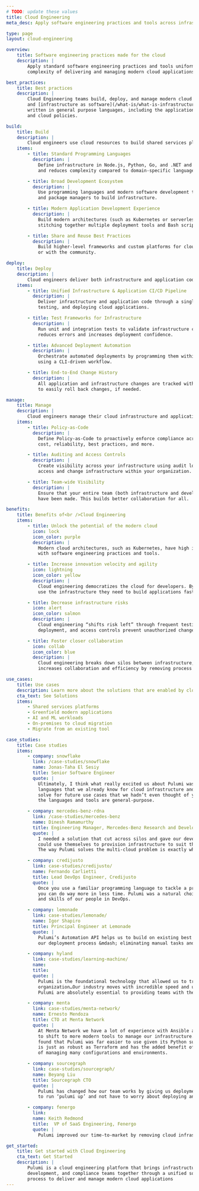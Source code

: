```yaml
---
# TODO: update these values
title: Cloud Engineering
meta_desc: Apply software engineering practices and tools across infrastructure, development, and compliance teams to tame the complexity of modern cloud applications.

type: page
layout: cloud-engineering

overview:
    title: Software engineering practices made for the cloud
    description: |
        Apply standard software engineering practices and tools uniformly across infrastructure, development, and compliance teams to tame the
        complexity of delivering and managing modern cloud applications.

best_practices:
    title: Best practices
    description: |
        Cloud Engineering teams build, deploy, and manage modern cloud applications
        and [infrastructure as software](/what-is/what-is-infrastructure-as-software/)
        written in general purpose languages, including the application logic, cloud infrastructure,
        and cloud policies.

build:
    title: Build
    description: |
        Cloud engineers use cloud resources to build shared services platforms and reusable infrastructure components.
    items:
        - title: Standard Programming Languages
          description: |
            Define infrastructure in Node.js, Python, Go, and .NET and use standard constructs like loops and conditionals. This enables more flexibility
            and reduces complexity compared to domain-specific languages.

        - title: Broad Development Ecosystem
          description: |
            Use programming languages and modern software development tools to increase speed and quality. For example, developers can use IDEs, test frameworks,
            and package managers to build infrastructure.

        - title: Modern Application Development Experience
          description: |
            Build modern architectures (such as Kubernetes or serverless) on multiple clouds using a streamlined, more productive workflow and toolset instead of
            stitching together multiple deployment tools and Bash scripts.

        - title: Share and Reuse Best Practices
          description: |
            Build higher-level frameworks and custom platforms for cloud infrastructure that codify your best practices. Share these best practices within your company
            or with the community.

deploy:
    title: Deploy
    description: |
        Cloud engineers deliver both infrastructure and application code through a unified process that increases efficiency and quality.
    items:
        - title: Unified Infrastructure & Application CI/CD Pipeline
          description: |
            Deliver infrastructure and application code through a single CI/CD pipeline rather than separate pipelines for each. This streamlines versioning, building,
            testing, and deploying cloud applications.

        - title: Test Frameworks for Infrastructure
          description: |
            Run unit and integration tests to validate infrastructure changes before deploying them to production. This encourages a test-driven development approach that
            reduces errors and increases deployment confidence.

        - title: Advanced Deployment Automation
          description: |
            Orchestrate automated deployments by programming them within application code. This enables programmatically deploying infrastructure with APIs instead of
            using a CLI-driven workflow.

        - title: End-to-End Change History
          description: |
            All application and infrastructure changes are tracked with a complete history of who changed what and when. Maintain fine-grained diffs and set up the ability
            to easily roll back changes, if needed.

manage:
    title: Manage
    description: |
        Cloud engineers manage their cloud infrastructure and applications with Policy-as-Code, access controls, and auditing histories.
    items:
        - title: Policy-as-Code
          description: |
            Define Policy-as-Code to proactively enforce compliance across your infrastructure and correct configuration drift. You can write rules that check for security,
            cost, reliability, best practices, and more.

        - title: Auditing and Access Controls
          description: |
            Create visibility across your infrastructure using audit logs and viewing diffs for cloud resource changes, just like in Git. Set fine-grained controls on who can
            access and change infrastructure within your organization.

        - title: Team-wide Visibility
          description: |
            Ensure that your entire team (both infrastructure and developer roles) has visibility across cloud applications, including what resources exist and which changes
            have been made. This builds better collaboration for all.

benefits:
    title: Benefits of<br />Cloud Engineering
    items:
        - title: Unlock the potential of the modern cloud
          icon: lock
          icon_color: purple
          description: |
            Modern cloud architectures, such as Kubernetes, have high innovation potential but are complicated to adopt. Cloud engineering empowers teams to tame this complexity
            with software engineering practices and tools.

        - title: Increase innovation velocity and agility
          icon: lightning
          icon_color: yellow
          description: |
            Cloud engineering democratizes the cloud for developers. By using reusable infrastructure components written in programming languages, developers can more easily
            use the infrastructure they need to build applications faster.

        - title: Decrease infrastructure risks
          icon: alert
          icon_color: salmon
          description: |
            Cloud engineering “shifts risk left” through frequent testing. Every change is reviewed and tested before deployment. Policy-as-Code enforces compliance across every
            deployment, and access controls prevent unauthorized changes.

        - title: Foster closer collaboration
          icon: collab
          icon_color: blue
          description: |
            Cloud engineering breaks down silos between infrastructure, application development, and compliance teams through shared languages, tools, and processes. This
            increases collaboration and efficiency by removing process friction.

use_cases:
    title: Use cases
    description: Learn more about the solutions that are enabled by cloud engineering.
    cta_text: See Solutions
    items:
        - Shared services platforms
        - Greenfield modern applications
        - AI and ML workloads
        - On-premises to cloud migration
        - Migrate from an existing tool

case_studies:
    title: Case studies
    items:
        - company: snowflake
          link: /case-studies/snowflake
          name: Jonas-Taha El Sesiy
          title: Senior Software Engineer
          quote: |
            Ultimately, I think what really excited us about Pulumi was that we could use
            languages that we already know for cloud infrastructure and we knew we could
            solve for future use cases that we hadn’t even thought of yet - all because
            the languages and tools are general-purpose.

        - company: mercedes-benz-rdna
          link: /case-studies/mercedes-benz
          name: Dinesh Ramamurthy
          title: Engineering Manager, Mercedes-Benz Research and Development North America
          quote: |
            I needed a solution that cut across silos and gave our developers a tool they
            could use themselves to provision infrastructure to suit their own immediate needs.
            The way Pulumi solves the multi-cloud problem is exactly what I was looking for.

        - company: credijusto
          link: case-studies/credijusto/
          name: Fernando Carlietti
          title: Lead DevOps Engineer, Credijusto
          quote: |
            Once you use a familiar programming language to tackle a problem, you see that
            you can do way more in less time. Pulumi was a natural choice based on the background
            and skills of our people in DevOps.

        - company: lemonade
          link: case-studies/lemonade/
          name: Igor Shapiro
          title: Principal Engineer at Lemonade
          quote: |
            Pulumi’s Automation API helps us to build on existing best practices and further automate
            our deployment process &mdash; eliminating manual tasks and exception handling.

        - company: hyland
          link: case-studies/learning-machine/
          name:
          title:
          quote: |
            Pulumi is the foundational technology that allowed us to transform our
            organization…Our industry moves with incredible speed and using tools like
            Pulumi are absolutely essential to providing teams with the agility that they require.

        - company: menta
          link: case-studies/menta-network/
          name: Ernesto Mendoza
          title: CTO at Menta Network
          quote: |
            At Menta Network we have a lot of experience with Ansible and Puppet but wanted
            to shift to more modern tools to manage our infrastructure. We tried Terraform but
            found that Pulumi was far easier to use given its Python support. Ultimately, Pulumi
            is just as robust as Terraform and has the added benefit of reducing the complexity
            of managing many configurations and environments.

        - company: sourcegraph
          link: case-studies/sourcegraph/
          name: Beyang Liu
          title: Sourcegraph CTO
          quote: |
            Pulumi has changed how our team works by giving us deployment superpowers. It’s great
            to run ‘pulumi up’ and not have to worry about deploying an invalid configuration.

        - company: fenergo
          link:
          name: Keith Redmond
          title:  VP of SaaS Engineering, Fenergo
          quote: |
            Pulumi improved our time-to-market by removing cloud infrastructure as a roadblock to business innovation. Our developers rely on Pulumi’s Modern Infrastructure as Code and software engineering approach to build modern cloud applications, including the underlying infrastructure, using programming languages they understand. This has resulted in faster software delivery, closer collaboration and higher-quality deployments. Every developer is now empowered to move faster and spend more time on developing things that matter to our customers, which drives a competitive advantage for Fenergo.

get_started:
    title: Get started with Cloud Engineering
    cta_text: Get Started
    description: |
        Pulumi is a cloud engineering platform that brings infrastructure, application
        development, and compliance teams together through a unified software engineering
        process to deliver and manage modern cloud applications
---
```

